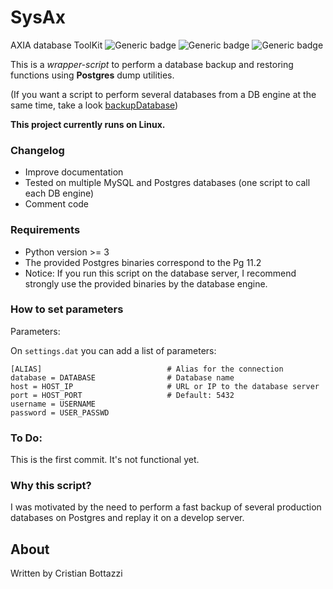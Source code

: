 # SysAx
AXIA database ToolKit
![Generic badge](https://img.shields.io/github/pipenv/locked/python-version/cristian1604/SysAx) ![Generic badge](https://img.shields.io/badge/made%20with-Python-blue.svg) ![Generic badge](https://img.shields.io/badge/status-TEST-red.svg)

This is a *wrapper-script* to perform a database backup and restoring functions using **Postgres** dump utilities.

(If you want a script to perform several databases from a DB engine at the same time, take a look [backupDatabase])

**This project currently runs on Linux.**


### Changelog

  - Improve documentation
  - Tested on multiple MySQL and Postgres databases (one script to call each DB engine)
  - Comment code


### Requirements

- Python version >= 3
- The provided Postgres binaries correspond to the Pg 11.2
- Notice: If you run this script on the database server, I recommend strongly use the provided binaries by the database engine.


### How to set parameters

Parameters:

On `settings.dat` you can add a list of parameters:

    [ALIAS]                            # Alias for the connection
    database = DATABASE                # Database name
    host = HOST_IP                     # URL or IP to the database server
    port = HOST_PORT                   # Default: 5432
    username = USERNAME
    password = USER_PASSWD             


### To Do:

This is the first commit. It's not functional yet.


### Why this script?

I was motivated by the need to perform a fast backup of several production databases on Postgres and replay it on a develop server.


About
----

Written by Cristian Bottazzi


[//]: #
   [backupDatabase]: <https://github.com/cristian1604/backupDatabase>
